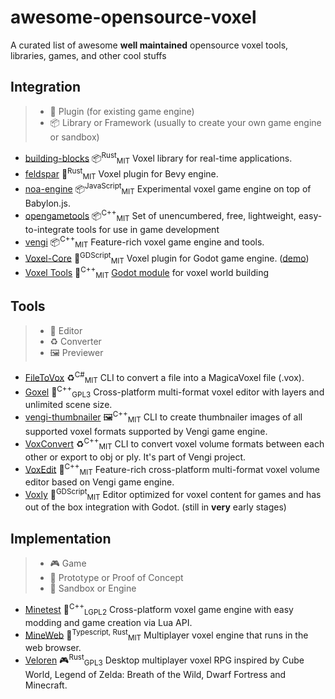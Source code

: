 # awesome-opensource-voxel
A curated list of awesome **well maintained** opensource voxel tools, libraries, games, and other cool stuffs

## Integration
> - 🔌 Plugin (for existing game engine)
> - 📦 Library or Framework (usually to create your own game engine or sandbox)

- [building-blocks](https://github.com/bonsairobo/building-blocks) 📦<sup>Rust</sup><sub>MIT</sub> Voxel library for real-time applications.
- [feldspar](https://github.com/bonsairobo/feldspar) 🔌<sup>Rust</sup><sub>MIT</sub> Voxel plugin for Bevy engine.
- [noa-engine](https://github.com/andyhall/noa) 📦<sup>JavaScript</sup><sub>MIT</sub> Experimental voxel game engine on top of Babylon.js.
- [opengametools](https://github.com/jpaver/opengametools) 📦<sup>C++</sup><sub>MIT</sub> Set of unencumbered, free, lightweight, easy-to-integrate tools for use in game development
- [vengi](https://mgerhardy.github.io/engine) 📦<sup>C++</sup><sub>MIT</sub> Feature-rich voxel game engine and tools.
- [Voxel-Core](https://github.com/ClarkThyLord/Voxel-Core) 🔌<sup>GDScript</sup><sub>MIT</sub> Voxel plugin for Godot game engine. ([demo](https://www.youtube.com/watch?v=d85DMiwnIFI&list=PLtHdpVR_yVIg-zcCmDxERhq4jh1RVxSTQ))
- [Voxel Tools](https://github.com/Zylann/godot_voxel) 🔌<sup>C++</sup><sub>MIT</sub> [Godot module][] for voxel world building

[Godot module]: https://docs.godotengine.org/en/stable/development/cpp/custom_modules_in_cpp.html

## Tools
> - 🎨 Editor
> - ♻️ Converter
> - 🖼️ Previewer

- [FileToVox](https://github.com/Zarbuz/FileToVox) ♻️<sup>C#</sup><sub>MIT</sub> CLI to convert a file into a MagicaVoxel file (.vox).
- [Goxel](https://goxel.xyz) 🎨<sup>C++</sup><sub>GPL3</sub> Cross-platform multi-format voxel editor with layers and unlimited scene size.
- [vengi-thumbnailer](vengi-thumbnailer) 🖼️<sup>C++</sup><sub>MIT</sub> CLI to create thumbnailer images of all supported voxel formats supported by Vengi game engine.
- [VoxConvert](https://mgerhardy.github.io/engine/voxconvert/Index) ♻️<sup>C++</sup><sub>MIT</sub> CLI to convert voxel volume formats between each other or export to obj or ply. It's part of Vengi project.
- [VoxEdit](https://mgerhardy.github.io/engine/voxedit/Index) 🎨<sup>C++</sup><sub>MIT</sub> Feature-rich cross-platform multi-format voxel volume editor based on Vengi game engine.
- [Voxly](https://github.com/ClarkThyLord/Voxly) 🎨<sup>GDScript</sup><sub>MIT</sub> Editor optimized for voxel content for games and has out of the box integration with Godot. (still in **very** early stages)

## Implementation
> - 🎮 Game
> - 🏏 Prototype or Proof of Concept
> - 🥪 Sandbox or Engine

- [Minetest](https://www.minetest.net) 🥪<sup>C++</sup><sub>LGPL2</sub> Cross-platform voxel game engine with easy modding and game creation via Lua API.
- [MineWeb](https://github.com/ian13456/mine.js) 🏏<sup>Typescript, Rust</sup><sub>MIT</sub> Multiplayer voxel engine that runs in the web browser.
- [Veloren](https://veloren.net) 🎮<sup>Rust</sup><sub>GPL3</sub> Desktop multiplayer voxel RPG inspired by Cube World, Legend of Zelda: Breath of the Wild, Dwarf Fortress and Minecraft.
